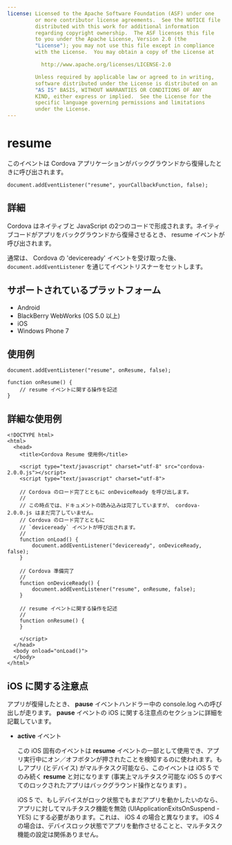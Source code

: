 ```yaml
---
license: Licensed to the Apache Software Foundation (ASF) under one
         or more contributor license agreements.  See the NOTICE file
         distributed with this work for additional information
         regarding copyright ownership.  The ASF licenses this file
         to you under the Apache License, Version 2.0 (the
         "License"); you may not use this file except in compliance
         with the License.  You may obtain a copy of the License at

           http://www.apache.org/licenses/LICENSE-2.0

         Unless required by applicable law or agreed to in writing,
         software distributed under the License is distributed on an
         "AS IS" BASIS, WITHOUT WARRANTIES OR CONDITIONS OF ANY
         KIND, either express or implied.  See the License for the
         specific language governing permissions and limitations
         under the License.
---
```


resume
===========

このイベントは Cordova アプリケーションがバックグラウンドから復帰したときに呼び出されます。

    document.addEventListener("resume", yourCallbackFunction, false);

詳細
-------

Cordova はネイティブと JavaScript の2つのコードで形成されます。ネイティブコードがアプリをバックグラウンドから復帰させるとき、 resume イベントが呼び出されます。

通常は、 Cordova の 'deviceready' イベントを受け取った後、 `document.addEventListener` を通じてイベントリスナーをセットします。

サポートされているプラットフォーム
-------------------

- Android
- BlackBerry WebWorks (OS 5.0 以上)
- iOS
- Windows Phone 7

使用例
-------------

    document.addEventListener("resume", onResume, false);

    function onResume() {
        // resume イベントに関する操作を記述
    }

詳細な使用例
------------

    <!DOCTYPE html>
    <html>
      <head>
        <title>Cordova Resume 使用例</title>

        <script type="text/javascript" charset="utf-8" src="cordova-2.0.0.js"></script>
        <script type="text/javascript" charset="utf-8">

        // Cordova のロード完了とともに onDeviceReady を呼び出します。
        //
        // この時点では、ドキュメントの読み込みは完了していますが、 cordova-2.0.0.js はまだ完了していません。
        // Cordova のロード完了とともに
        // `deviceready` イベントが呼び出されます。
        //
        function onLoad() {
            document.addEventListener("deviceready", onDeviceReady, false);
        }

        // Cordova 準備完了
        //
        function onDeviceReady() {
            document.addEventListener("resume", onResume, false);
        }

        // resume イベントに関する操作を記述
        //
        function onResume() {
        }

        </script>
      </head>
      <body onload="onLoad()">
      </body>
    </html>

iOS に関する注意点
--------------------------
アプリが復帰したとき、 **pause** イベントハンドラー中の console.log への呼び出しが走ります。 **pause** イベントの iOS に関する注意点のセクションに詳細を記載しています。

- __active__ イベント

    この iOS 固有のイベントは **resume** イベントの一部として使用でき、アプリ実行中にオン／オフボタンが押されたことを検知するのに使われます。もしアプリ (とデバイス) がマルチタスク可能なら、このイベントは iOS 5 でのみ続く **resume** と対になります (事実上マルチタスク可能な iOS 5 のすべてのロックされたアプリはバックグラウンド操作となります) 。

    iOS 5 で、もしデバイスがロック状態でもまだアプリを動かしたいのなら、アプリに対してマルチタスク機能を無効 (UIApplicationExitsOnSuspend - YES) にする必要があります。これは、 iOS 4 の場合と異なります。 iOS 4 の場合は、デバイスロック状態でアプリを動作させることと、マルチタスク機能の設定は関係ありません。
